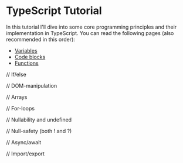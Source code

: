 # TypeScript Tutorial
In this tutorial I'll dive into some core programming principles and their implementation in TypeScript. You can read the following pages (also recommended in this order):

- [Variables](variables.md)
- [Code blocks](codeblocks.md)
- [Functions](functions.md)

// If/else

// DOM-manipulation

// Arrays

// For-loops

// Nullability and undefined

// Null-safety (both ! and ?)

// Async/await

// Import/export

